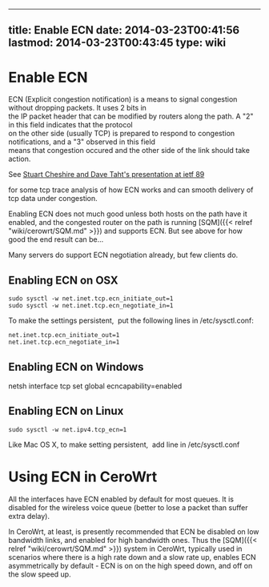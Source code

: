
---
title: Enable ECN
date: 2014-03-23T00:41:56
lastmod: 2014-03-23T00:43:45
type: wiki
---
Enable ECN
==========

ECN (Explicit congestion notification) is a means to signal congestion
without dropping packets. It uses 2 bits in\
the IP packet header that can be modified by routers along the path. A
"2" in this field indicates that the protocol\
on the other side (usually TCP) is prepared to respond to congestion
notifications, and a "3" observed in this field\
means that congestion occured and the other side of the link should take
action.

See [Stuart Cheshire and Dave Taht's presentation at ietf
89](http://www.ietf.org/proceedings/89/slides/slides-89-tsvarea-1.pdf)

for some tcp trace analysis of how ECN works and can smooth delivery of
tcp data under congestion.

Enabling ECN does not much good unless both hosts on the path have it
enabled, and the congested router on the path is running
[SQM]({{< relref "wiki/cerowrt/SQM.md" >}}) and supports ECN. But see above for how good the end
result can be...

Many servers do support ECN negotiation already, but few clients do.

Enabling ECN on OSX
-------------------

    sudo sysctl -w net.inet.tcp.ecn_initiate_out=1  
    sudo sysctl -w net.inet.tcp.ecn_negotiate_in=1  

To make the settings persistent,  put the following lines in
/etc/sysctl.conf:

    net.inet.tcp.ecn_initiate_out=1 
    net.inet.tcp.ecn_negotiate_in=1

Enabling ECN on Windows
-----------------------

netsh interface tcp set global ecncapability=enabled

Enabling ECN on Linux
---------------------

    sudo sysctl -w net.ipv4.tcp_ecn=1   

Like Mac OS X, to make setting persistent,  add line in /etc/sysctl.conf

Using ECN in CeroWrt
====================

All the interfaces have ECN enabled by default for most queues. It is
disabled for the wireless voice queue (better to lose a packet than
suffer extra delay).

In CeroWrt, at least, is presently recommended that ECN be disabled on
low bandwidth links, and enabled for high bandwidth ones. Thus the
[SQM]({{< relref "wiki/cerowrt/SQM.md" >}}) system in CeroWrt, typically used in scenarios where
there is a high rate down and a slow rate up, enables ECN asymmetrically
by default - ECN is on on the high speed down, and off on the slow speed
up.
